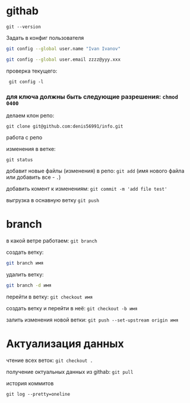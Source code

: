 # githab

`git --version`

Задать в конфиг пользователя

```bash
git config --global user.name "Ivan Ivanov"

git config --global user.email zzzz@yyy.xxx
```

проверка текущего:

` git config -l`

### для ключа должны быть следующие разрешения: `chmod 0400`

делаем клон репо:

`git clone git@github.com:denis56991/info.git`

работа с репо

изменения в ветке:

`git status`

добавит новые файлы (изменения) в репо:
`git add` (имя нового файла или добавить все - `.`)

добавить комент к изменениям:
`git commit -m 'add file test'`

выгрузка в оснавную ветку
`git push`

# branch

в какой ветре работаем:
`git branch`

создать ветку:
```bash
git branch имя
```
удалить ветку:
```bash
git branch -d имя
```

перейти в ветку:
`git checkout имя`

создать ветку и перейти в неё:
`git checkout -b имя`

залить изменения новой ветки:
`git push --set-upstream origin имя`

# Актуализация данных

чтение всех веток:
`git checkout .`

получение октуальных данных из githab:
`git pull`

история коммитов

`git log --pretty=oneline`
